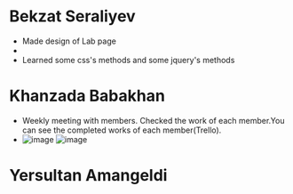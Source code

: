 # Bekzat Seraliyev
* Made design of Lab page
* 
* Learned some css's methods and some jquery's methods
# Khanzada Babakhan
* Weekly meeting with members. Checked the work of each member.You can see the completed works of each member(Trello).
* ![image](https://user-images.githubusercontent.com/78099157/166157838-8762120a-a796-4a8d-9b2f-66daeac3f155.png)
![image](https://user-images.githubusercontent.com/78099157/166157858-ec091435-1fc5-4b96-a73b-a3df7bb565d1.png)

# Yersultan Amangeldi
